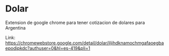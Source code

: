 # Dolar
Extension de google chrome para tener cotizacion de dolares para Argentina

Link: https://chromewebstore.google.com/detail/dolar/iljihdknamochmgafaoegbaepodipkdc?authuser=0&hl=es-419&pli=1
